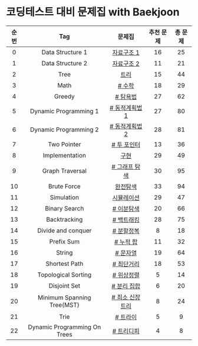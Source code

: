 # 코딩테스트 대비 문제집 with Baekjoon

| 순번 |             Tag              |                    문제집                    | 추천 문제 | 총 문제 |
| :--: | :--------------------------: | :------------------------------------------: | :-------: | :-----: |
|  0   |       Data Structure 1       |      [자료구조 1](자료구조_1/readme.md)      |    16     |   25    |
|  1   |       Data Structure 2       |      [자료구조 2](자료구조_2/readme.md)      |    11     |   21    |
|  2   |             Tree             |           [트리](./트리/readme.md)           |    15     |   44    |
|  3   |             Math             |               [# 수학](./math)               |    18     |   29    |
|  4   |            Greedy            |             [# 탐욕법](./greedy)             |    27     |   62    |
|  5   |    Dynamic Programming 1     |  [# 동적계획법 1](./dynamic_programming_1)   |    27     |   80    |
|  6   |    Dynamic Programming 2     |  [# 동적계획법 2](./dynamic_programming_2)   |    28     |   81    |
|  7   |         Two Pointer          |         [# 투 포인터](./two_pointer)         |    13     |   36    |
|  8   |        Implementation        |           [구현](./구현/readme.md)           |    29     |   49    |
|  9   |       Graph Traversal        |      [# 그래프 탐색](./graph_traversal)      |    30     |   95    |
|  10  |         Brute Force          |        [완전탐색](완전탐색/readme.md)        |    33     |   94    |
|  11  |          Simulation          |     [시뮬레이션](./시뮬레이션/readme.md)     |    29     |   47    |
|  12  |        Binary Search         |        [# 이분탐색](./binary_search)         |    20     |   66    |
|  13  |         Backtracking         |         [# 백트래킹](./backtracking)         |    28     |   75    |
|  14  |      Divide and conquer      |      [# 분할정복](./divide_and_conquer)      |     8     |   18    |
|  15  |          Prefix Sum          |          [# 누적 합](./prefix_sum)           |    11     |   32    |
|  16  |            String            |             [# 문자열](./string)             |    19     |   64    |
|  17  |        Shortest Path         |        [# 최단거리](./shortest_path)         |    18     |   53    |
|  18  |     Topological Sorting      |     [# 위상정렬](./topological_sorting)      |     5     |   14    |
|  19  |         Disjoint Set         |        [# 분리 집합](./disjoint_set)         |     6     |   20    |
|  20  |  Minimum Spanning Tree(MST)  | [# 최소 신장 트리](./minimum_spanning_tree)  |     8     |   24    |
|  21  |             Trie             |              [# 트라이](./trie)              |     5     |    9    |
|  22  | Dynamic Programming On Trees | [# 트리디피](./dynamic_programming_on_trees) |     4     |    8    |

